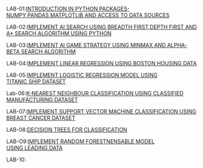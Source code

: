 LAB-01:[INTRODUCTION IN PYTHON PACKAGES-NUMPY,PANDAS,MATPLOTLIB AND ACCESS TO DATA SOURCES](https://github.com/faiza-03/AIML-_LAB/blob/main/lab_01.ipynb)

LAB-02:[IMPLEMENT AI SEARCH USING BREADTH FIRST,DEPTH FIRST AND A* SEARCH ALGORITHM USING PYTHON](https://github.com/faiza-03/AIML-_LAB/blob/main/lab_02.ipynb)

LAB-03:[IMPLEMENT AI GAME STRATEGY USING MINMAX AND ALPHA-BETA SEARCH ALGORITHM](https://github.com/faiza-03/AIML-_LAB/blob/main/lab_03.ipynb)

LAB-04:[IMPLEMENT LINEAR REGRESSION USING BOSTON HOUSING DATA](https://github.com/faiza-03/AIML-_LAB/blob/main/lab_04.ipynb)

LAB-05:[IMPLEMENT LOGISTIC REGRESSION MODEL USING TITANIC SHIP DATASET](https://github.com/faiza-03/AIML-_LAB/blob/main/lab_05.ipynb)

Lab-06:[K-NEAREST NEIGHBOUR CLASSIFICATION USING CLASSIFIED MANUFACTURING DATASET](https://github.com/faiza-03/AIML-_LAB/blob/main/lab_06.ipynb)

LAB-07:[IMPLEMENT SUPPORT VECTOR MACHINE CLASSIFICATION USING BREAST CANCER DATASET](https://github.com/faiza-03/AIML-_LAB/blob/main/lab_07.ipynb)

LAB-08:[DECISION TREES FOR CLASSIFICATION](https://github.com/faiza-03/AIML-_LAB/blob/main/lab_08.ipynb)

LAB-O9:[IMPLEMENT RANDOM FORESTNENSABLE MODEL USING LEADING DATA](https://github.com/faiza-03/AIML-_LAB/blob/main/lab_09.ipynb)

LAB-10:[](https://github.com/faiza-03/AIML-_LAB/blob/main/lab_10_ipynb.ipynb)
